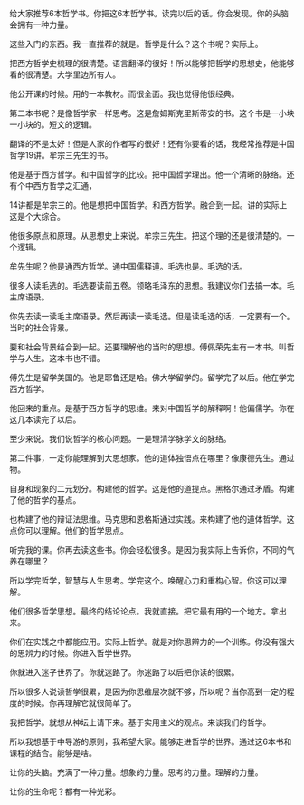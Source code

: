 给大家推荐6本哲学书。你把这6本哲学书。读完以后的话。你会发现。你的头脑会拥有一种力量。

这些入门的东西。我一直推荐的就是。哲学是什么？这个书呢？实际上。

把西方哲学史梳理的很清楚。语言翻译的很好！所以能够把哲学的思想史，他能够看的很清楚。大学里边所有人。

他公开课的时候。用的一本教材。而很全面。我也觉得他很经典。

第二本书呢？是像哲学家一样思考。这是詹姆斯克里斯蒂安的书。这个书是一小块一小块的。短文的逻辑。

翻译的不是太好！但是人家的作者写的很好！还有你要看的话，我经常推荐是中国哲学19讲。牟宗三先生的书。

他是基于西方哲学。和中国哲学的比较。把中国哲学理出。他一个清晰的脉络。还有个中西方哲学之汇通，

14讲都是牟宗三的。他是想把中国哲学。和西方哲学。融合到一起。讲的实际上这是个大综合。

他很多原点和原理。从思想史上来说。牟宗三先生。把这个理的还是很清楚的。一个逻辑。

牟先生呢？他是通西方哲学。通中国儒释道。毛选也是。毛选的话。

很多人读毛选的。毛选要读前五卷。领略毛泽东的思想。我建议你们去搞一本。毛主席语录。

你先去读一读毛主席语录。然后再读一读毛选。但是读毛选的话，一定要有一个。当时的社会背景。

要和社会背景结合到一起。还要理解他的当时的思想。傅佩荣先生有一本书。叫哲学与人生。这本书也不错。

傅先生是留学美国的。他是耶鲁还是哈。佛大学留学的。留学完了以后。他在学完西方哲学。

他回来的重点。是基于西方哲学的思维。来对中国哲学的解释啊！他偏儒学。你在这几本读完了以后。

至少来说。我们说哲学的核心问题。一是理清学脉学文的脉络。

第二件事，一定你能理解到大思想家。他的道体独悟点在哪里？像康德先生。通过物。

自身和现象的二元划分。构建他的哲学。这是他的道提点。黑格尔通过矛盾。构建了他的哲学的基点。

也构建了他的辩证法思维。马克思和恩格斯通过实践。来构建了他的道体哲学。这点你可以理解。他们的哲学思点。

听完我的课。你再去读这些书。你会轻松很多。是因为我实际上告诉你，不同的气养在哪里？

所以学完哲学，智慧与人生思考。学完这个。唤醒心力和重构心智。你这可以理解。

他们很多哲学思想。最终的结论论点。我就直接。把它最有用的一个地方。拿出来。

你们在实践之中都能应用。实际上哲学。就是对你思辨力的一个训练。你没有强大的思辨力的时候。你进入哲学世界。

你就进入迷子世界了。你就迷路了。你迷路了以后把你读的很累。

所以很多人说读哲学很累，是因为你思维层次就不够，所以呢？当你高到一定的程度的时候。你再理解它就很简单了。

我把哲学。就想从神坛上请下来。基于实用主义的观点。来谈我们的哲学。

所以我想基于中导游的原则，我希望大家。能够走进哲学的世界。通过这6本书和课程的结合。能够是啥。

让你的头脑。充满了一种力量。想象的力量。思考的力量。理解的力量。

让你的生命呢？都有一种光彩。